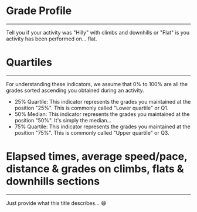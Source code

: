 # Grade Profile
---

Tell you if your activity was "Hilly" with climbs and downhills or "Flat" is you activity has been performed on... flat.

# Quartiles
---

For understanding these indicators, we assume that 0% to 100% are all the grades sorted ascending you obtained during an activity.
  
- 25% Quartile: This indicator represents the grades you maintained at the position "25%". This is commonly called "Lower quartile" or Q1.  
- 50% Median: This indicator represents the grades you maintained at the position "50%". It's simply the median...  
- 75% Quartile: This indicator represents the grades you maintained at the position "75%". This is commonly called "Upper quartile" or Q3.

# Elapsed times, average speed/pace, distance & grades on **climbs, flats & downhills sections**
---

Just provide what this title describes... 😄 
